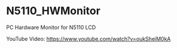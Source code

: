 # N5110_HWMonitor
PC Hardware Monitor for N5110 LCD

YouTube Video: https://www.youtube.com/watch?v=oukSheiM0kA



